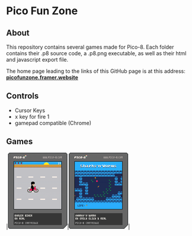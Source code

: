 # Pico Fun Zone

## About

This repository contains several games made for Pico-8. Each folder contains their .p8 source code, a .p8.png executable, as well as their html and javascript export file.

The home page leading to the links of this GitHub page is at this address: **[picofunzone.framer.website](https://picofunzone.framer.website/)**

## Controls

- Cursor Keys
- x key for fire 1
- gamepad compatible (Chrome)

## Games

|![Burger Biker](./burger-biker/burgerbiker.p8.png)|![Sharks'n'Worms](./sharks-n-worms/sharks.p8.png)|